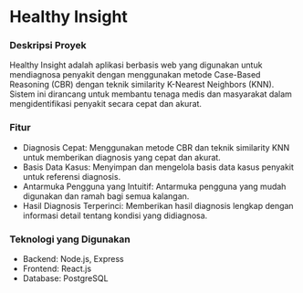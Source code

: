# Healthy Insight

### Deskripsi Proyek

Healthy Insight adalah aplikasi berbasis web yang digunakan untuk mendiagnosa penyakit dengan menggunakan metode Case-Based Reasoning (CBR) dengan teknik similarity K-Nearest Neighbors (KNN). Sistem ini dirancang untuk membantu tenaga medis dan masyarakat dalam mengidentifikasi penyakit secara cepat dan akurat.

### Fitur

- Diagnosis Cepat: Menggunakan metode CBR dan teknik similarity KNN untuk memberikan diagnosis yang cepat dan akurat.
- Basis Data Kasus: Menyimpan dan mengelola basis data kasus penyakit untuk referensi diagnosis.
- Antarmuka Pengguna yang Intuitif: Antarmuka pengguna yang mudah digunakan dan ramah bagi semua kalangan.
- Hasil Diagnosis Terperinci: Memberikan hasil diagnosis lengkap dengan informasi detail tentang kondisi yang didiagnosa.

### Teknologi yang Digunakan

- Backend: Node.js, Express
- Frontend: React.js
- Database: PostgreSQL
